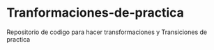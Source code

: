 # Tranformaciones-de-practica
Repositorio de codigo para hacer transformaciones y Transiciones de practica
